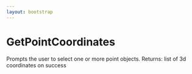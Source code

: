 ```yaml
---
layout: bootstrap
---
```


# GetPointCoordinates

Prompts the user to select one or more point objects.
        Returns:
          list of 3d coordinates on success
        



